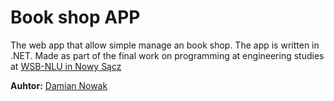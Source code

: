# Book shop APP

The web app that allow simple manage an book shop. The app is written in .NET. Made as part of the final work on programming at engineering studies at [WSB-NLU in Nowy Sącz](http://www.wsb-nlu.edu.pl/)

**Auhtor:** [Damian Nowak](mailto:me@dnowak.dev)
